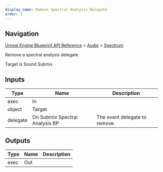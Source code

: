 ```yaml
---
display_name: Remove Spectral Analysis Delegate
order: 2
---
```

## Navigation

[Unreal Engine Blueprint API Reference](https://dev.epicgames.com/documentation/en-us/unreal-engine/BlueprintAPI) > [Audio](https://dev.epicgames.com/documentation/en-us/unreal-engine/BlueprintAPI/Audio) > [Spectrum](https://dev.epicgames.com/documentation/en-us/unreal-engine/BlueprintAPI/Audio/Spectrum)

Remove a spectral analysis delegate.

Target is Sound Submix

## Inputs

| Type | Name | Description |
| --- | --- | --- |
| exec | In |  |
| object | Target |  |
| delegate | On Submix Spectral Analysis BP | The event delegate to remove. |

## Outputs

| Type | Name | Description |
| --- | --- | --- |
| exec | Out |  |
